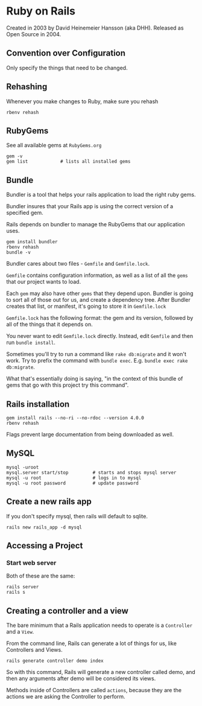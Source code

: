 # Ruby on Rails

Created in 2003 by David Heinemeier Hansson (aka DHH). Released as Open Source in 2004.

## Convention over Configuration

Only specify the things that need to be changed.

## Rehashing

Whenever you make changes to Ruby, make sure you rehash

    rbenv rehash

## RubyGems

See all available gems at `RubyGems.org`

    gem -v
    gem list            # lists all installed gems

## Bundle

Bundler is a tool that helps your rails application to load the right ruby gems.

Bundler insures that your Rails app is using the correct version of a specified gem.

Rails depends on bundler to manage the RubyGems that our application uses.

    gem install bundler
    rbenv rehash
    bundle -v

Bundler cares about two files - `Gemfile` and `Gemfile.lock`.

`Gemfile` contains configuration information, as well as a list of all the `gems` that our project wants to load.

Each `gem` may also have other `gems` that they depend upon. Bundler is going to sort all of those out for us, and create a dependency tree. After Bundler creates that list, or manifest, it's going to store it in `Gemfile.lock`

`Gemfile.lock` has the following format: the gem and its version, followed by all of the things that it depends on.

You never want to edit `Gemfile.lock` directly. Instead, edit `Gemfile` and then run `bundle install`.

Sometimes you'll try to run a command like `rake db:migrate` and it won't work. Try to prefix the command with `bundle exec`. E.g. `bundle exec rake db:migrate`.

What that's essentially doing is saying, "in the context of this bundle of gems that go with this project try this command". 

## Rails installation

    gem install rails --no-ri --no-rdoc --version 4.0.0
    rbenv rehash

Flags prevent large documentation from being downloaded as well.

## MySQL

    mysql -uroot
    mysql.server start/stop         # starts and stops mysql server
    mysql -u root                   # logs in to mysql
    mysql -u root password          # update password

## Create a new rails app

If you don't specify mysql, then rails will default to sqlite.

    rails new rails_app -d mysql

## Accessing a Project

### Start web server

Both of these are the same: 

    rails server
    rails s

## Creating a controller and a view

The bare minimum that a Rails application needs to operate is a `Controller` and a `View`.

From the command line, Rails can generate a lot of things for us, like Controllers and Views. 

    rails generate controller demo index

So with this command, Rails will generate a new controller called demo, and then any arguments after demo will be considered its views.

Methods inside of Controllers are called `actions`, because they are the actions we are asking the Controller to perform.


